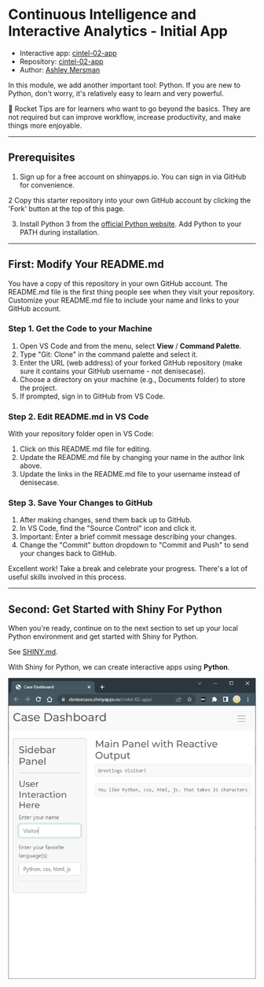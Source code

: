 # Continuous Intelligence and Interactive Analytics - Initial App

- Interactive app: [cintel-02-app](https://amersman.shinyapps.io/cintel-02-app/)
- Repository: [cintel-02-app](https://github.com/amersman/cintel-02-app)
- Author: [Ashley Mersman](https://github.com/amersman)

In this module, we add another important tool: Python. 
If you are new to Python, don't worry, it's relatively easy to learn and very powerful.

🚀 Rocket Tips are for learners who want to go beyond the basics. 
They are not required but can improve workflow, increase productivity, and make things more enjoyable.

-----

## Prerequisites


1. Sign up for a free account on shinyapps.io. 
You can sign in via GitHub for convenience.

2 Copy this starter repository into your own GitHub account by clicking the 'Fork' button at the top of this page. 

3. Install Python 3 from the [official Python website](https://www.python.org/). Add Python to your PATH during installation.

-----

## First: Modify Your README.md

You have a copy of this repository in your own GitHub account.
The README.md file is the first thing people see when they visit your repository.
Customize your README.md file to include your name and links to your GitHub account.

### Step 1. Get the Code to your Machine
    
1. Open VS Code and from the menu, select **View** / **Command Palette**.
1. Type "Git: Clone" in the command palette and select it.
1. Enter the URL (web address) of your forked GitHub repository (make sure it contains your GitHub username - not denisecase).
1. Choose a directory on your machine (e.g., Documents folder) to store the project.
1. If prompted, sign in to GitHub from VS Code.

### Step 2. Edit README.md in VS Code

With your repository folder open in VS Code:

1. Click on this README.md file for editing.
1. Update the README.md file by changing your name in the author link above.
1. Update the links in the README.md file to your username instead of denisecase.

### Step 3. Save Your Changes to GitHub

1. After making changes, send them back up to GitHub.
1. In VS Code, find the "Source Control" icon and click it.
1. Important: Enter a brief commit message describing your changes.
1. Change the "Commit" button dropdown to "Commit and Push" to send your changes back to GitHub.

Excellent work!  Take a break and celebrate your progress. 
There's a lot of useful skills involved in this process.


-----

## Second: Get Started with Shiny For Python

When you're ready, continue on to the next section to 
set up your local Python environment and get started with Shiny for Python.

See [SHINY.md](SHINY.md). 

With Shiny for Python, we can create interactive apps using **Python**.

![Interactive Web App Written in Python](./images/InteractiveApp.PNG)